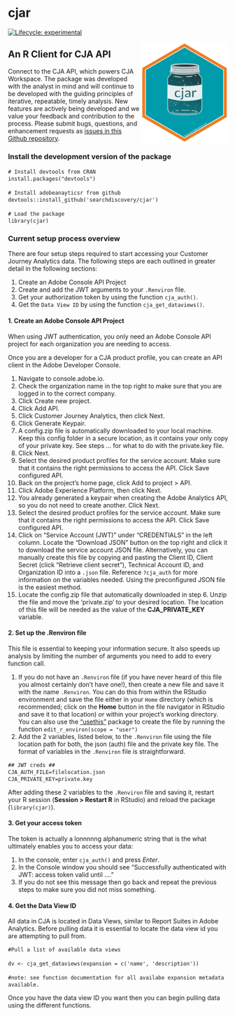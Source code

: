 
<!-- README.md is generated from README.Rmd. Please edit that file -->

# cjar

<!-- badges: start -->

[![Lifecycle:
experimental](https://img.shields.io/badge/lifecycle-experimental-orange.svg)](https://lifecycle.r-lib.org/articles/stages.html)
<!-- badges: end -->

<img src="man/figures/cjar_logo_01.png" align="right" width = "200"/>

## An R Client for CJA API

Connect to the CJA API, which powers CJA Workspace. The package was
developed with the analyst in mind and will continue to be developed
with the guiding principles of iterative, repeatable, timely analysis.
New features are actively being developed and we value your feedback and
contribution to the process. Please submit bugs, questions, and
enhancement requests as [issues in this Github
repository](https://github.com/searchdiscovery/cjar/issues).

<!-- ### Install the package (recommended) -->
<!-- ``` -->
<!-- # Install from CRAN -->
<!-- install.packages('cjar') -->
<!-- # Load the package -->
<!-- library(cjar)  -->
<!-- ``` -->

### Install the development version of the package

    # Install devtools from CRAN
    install.packages("devtools")

    # Install adobeanayticsr from github
    devtools::install_github('searchdiscovery/cjar') 

    # Load the package
    library(cjar) 

### Current setup process overview

There are four setup steps required to start accessing your Customer
Journey Analytics data. The following steps are each outlined in greater
detail in the following sections:

1.  Create an Adobe Console API Project
2.  Create and add the JWT arguments to your `.Renviron` file.
3.  Get your authorization token by using the function `cja_auth()`.
4.  Get the `Data View ID` by using the function `cja_get_dataviews()`.

#### 1. Create an Adobe Console API Project

When using JWT authentication, you only need an Adobe Console API
project for each organization you are needing to access.

Once you are a developer for a CJA product profile, you can create an
API client in the Adobe Developer Console.

1.  Navigate to console.adobe.io.
2.  Check the organization name in the top right to make sure that you
    are logged in to the correct company.
3.  Click Create new project.
4.  Click Add API.
5.  Click Customer Journey Analytics, then click Next.
6.  Click Generate Keypair.
7.  A config.zip file is automatically downloaded to your local machine.
    Keep this config folder in a secure location, as it contains your
    only copy of your private key. See steps … for what to do with the
    private.key file.
8.  Click Next.
9.  Select the desired product profiles for the service account. Make
    sure that it contains the right permissions to access the API. Click
    Save configured API.
10. Back on the project’s home page, click Add to project > API.
11. Click Adobe Experience Platform, then click Next.
12. You already generated a keypair when creating the Adobe Analytics
    API, so you do not need to create another. Click Next.
13. Select the desired product profiles for the service account. Make
    sure that it contains the right permissions to access the API. Click
    Save configured API.
14. Click on “Service Account (JWT)” under “CREDENTIALS” in the left
    column. Locate the “Download JSON” button on the top right and click
    it to download the service account JSON file. Alternatively, you can
    manually create this file by copying and pasting the Client ID,
    Client Secret (click “Retrieve client secret”), Technical Account
    ID, and Organization ID into a `.json` file. Reference `?cja_auth`
    for more information on the variables needed. Using the
    preconfigured JSON file is the easiest method.
15. Locate the config.zip file that automatically downloaded in step 6.
    Unzip the file and move the ‘private.zip’ to your desired location.
    The location of this file will be needed as the value of the
    **CJA_PRIVATE_KEY** variable.

#### 2. Set up the .Renviron file

This file is essential to keeping your information secure. It also
speeds up analysis by limiting the number of arguments you need to add
to every function call.

1.  If you do not have an `.Renviron` file (if you have never heard of
    this file you almost certainly don’t have one!), then create a new
    file and save it with the name `.Renviron`. You can do this from
    within the RStudio environment and save the file either in your
    `Home` directory (which is recommended; click on the **Home** button
    in the file navigator in RStudio and save it to that location) *or*
    within your project’s working directory. You can also use the
    [“usethis”](https://usethis.r-lib.org/reference/edit.html) package
    to create the file by running the function
    `edit_r_environ(scope = "user")`
2.  Add the 2 variables, listed below, to the `.Renviron` file using the
    file location path for both, the json (auth) file and the private
    key file. The format of variables in the `.Renviron` file is
    straightforward.

<!-- -->

    ## JWT creds ##
    CJA_AUTH_FILE=filelocation.json
    CJA_PRIVATE_KEY=private.key

After adding these 2 variables to the `.Renviron` file and saving it,
restart your R session (**Session \> Restart R** in RStudio) and reload
the package (`library(cjar)`).

#### 3. Get your access token

The token is actually a lonnnnng alphanumeric string that is the what
ultimately enables you to access your data:

1.  In the console, enter `cja_auth()` and press *Enter*.
2.  In the Console window you should see “Successfully authenticated
    with JWT: access token valid until ….”
3.  If you do not see this message then go back and repeat the previous
    steps to make sure you did not miss something.

#### 4. Get the Data View ID

All data in CJA is located in Data Views, similar to Report Suites in
Adobe Analytics. Before pulling data it is essential to locate the data
view id you are attempting to pull from.

    #Pull a list of available data views

    dv <- cja_get_dataviews(expansion = c('name', 'description')) 

    #note: see function documentation for all availabe expansion metadata available.

Once you have the data view ID you want then you can begin pulling data
using the different functions.
